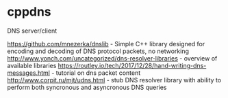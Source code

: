 # cppdns
DNS server/client

https://github.com/mnezerka/dnslib - Simple C++ library designed for encoding and decoding of DNS protocol packets, no networking
http://www.yonch.com/uncategorized/dns-resolver-libraries - overview of available libraries
https://routley.io/tech/2017/12/28/hand-writing-dns-messages.html - tutorial on dns packet content
http://www.corpit.ru/mjt/udns.html - stub DNS resolver library with ability to perform both syncronous and asyncronous DNS queries
